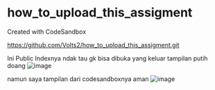 # how_to_upload_this_assigment
Created with CodeSandbox

https://github.com/Volts2/how_to_upload_this_assigment.git

Ini Public Indexnya ndak tau gk bisa dibuka yang keluar tampilan putih doang
![image](https://user-images.githubusercontent.com/124423370/231526144-7c04bb04-bc1b-4a98-a189-974d940c4e3d.png)

namun saya tampilan dari codesandboxnya aman
![image](https://user-images.githubusercontent.com/124423370/231526404-554dfe82-de6b-4dbc-bdcb-3910e97cf607.png)
